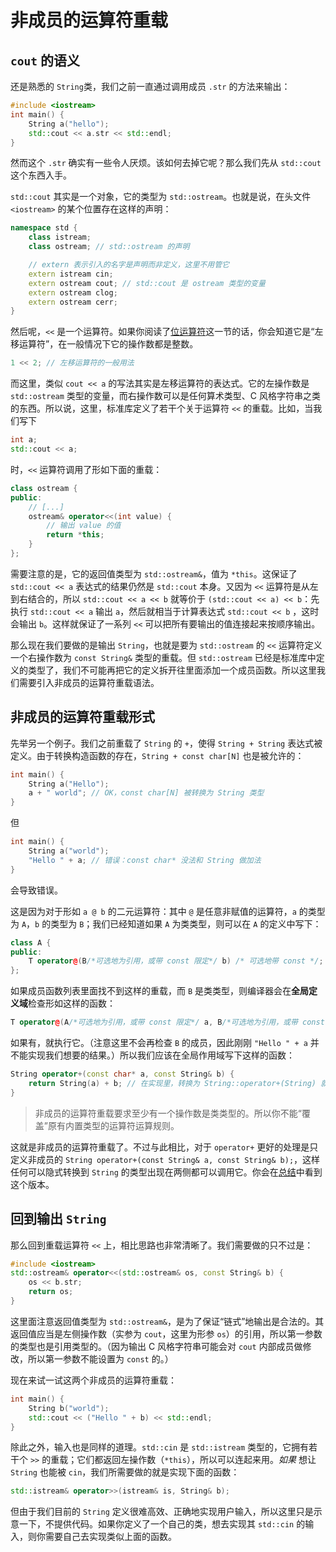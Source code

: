 # 非成员的运算符重载

## `cout` 的语义

还是熟悉的 `String`类，我们之前一直通过调用成员 `.str` 的方法来输出：
```cpp
#include <iostream>
int main() {
    String a("hello");
    std::cout << a.str << std::endl;
}
```
然而这个 `.str` 确实有一些令人厌烦。该如何去掉它呢？那么我们先从 `std::cout` 这个东西入手。

`std::cout` 其实是一个对象，它的类型为 `std::ostream`。也就是说，在头文件 `<iostream>` 的某个位置存在这样的声明：
```cpp
namespace std {
    class istream;
    class ostream; // std::ostream 的声明

    // extern 表示引入的名字是声明而非定义，这里不用管它
    extern istream cin;
    extern ostream cout; // std::cout 是 ostream 类型的变量
    extern ostream clog;
    extern ostream cerr;
}
```

然后呢，`<<` 是一个运算符。如果你阅读了[位运算符](/ch02/part2/bit_operator.md)这一节的话，你会知道它是“左移运算符”，在一般情况下它的操作数都是整数。
```cpp
1 << 2; // 左移运算符的一般用法
```

而这里，类似 `cout << a` 的写法其实是左移运算符的表达式。它的左操作数是 `std::ostream` 类型的变量，而右操作数可以是任何算术类型、C 风格字符串之类的东西。所以说，这里，标准库定义了若干个关于运算符 `<<` 的重载。比如，当我们写下
```cpp
int a;
std::cout << a;
```
时，`<<` 运算符调用了形如下面的重载：
```cpp
class ostream {
public:
    // [...]
    ostream& operator<<(int value) {
        // 输出 value 的值
        return *this;
    }
};
```
需要注意的是，它的返回值类型为 `std::ostream&`，值为 `*this`。这保证了 `std::cout << a` 表达式的结果仍然是 `std::cout` 本身。又因为 `<<` 运算符是从左到右结合的，所以 `std::cout << a << b` 就等价于 `(std::cout << a) << b`：先执行 `std::cout << a` 输出 `a`，然后就相当于计算表达式 `std::cout << b` ，这时会输出 `b`。这样就保证了一系列 `<<` 可以把所有要输出的值连接起来按顺序输出。

那么现在我们要做的是输出 `String`，也就是要为 `std::ostream` 的 `<<` 运算符定义一个右操作数为 `const String&` 类型的重载。但 `std::ostream` 已经是标准库中定义的类型了，我们不可能再把它的定义拆开往里面添加一个成员函数。所以这里我们需要引入非成员的运算符重载语法。

## 非成员的运算符重载形式

先举另一个例子。我们之前重载了 `String` 的 `+`，使得 `String + String` 表达式被定义。由于转换构造函数的存在，`String + const char[N]` 也是被允许的：
```cpp
int main() {
    String a("Hello");
    a + " world"; // OK，const char[N] 被转换为 String 类型
}
```
但
```cpp
int main() {
    String a("world");
    "Hello " + a; // 错误：const char* 没法和 String 做加法
}
```
会导致错误。

这是因为对于形如 `a @ b` 的二元运算符：其中 `@` 是任意非赋值的运算符，`a` 的类型为 `A`，`b` 的类型为 `B`；我们已经知道如果 `A` 为类类型，则可以在 `A` 的定义中写下：
```cpp
class A {
public:
    T operator@(B/*可选地为引用，或带 const 限定*/ b) /* 可选地带 const */;
};
```

如果成员函数列表里面找不到这样的重载，而 `B` 是类类型，则编译器会在**全局定义域**检查形如这样的函数：
```cpp
T operator@(A/*可选地为引用，或带 const 限定*/ a, B/*可选地为引用，或带 const 限定*/ b);
```
如果有，就执行它。（注意这里不会再检查 `B` 的成员，因此刚刚 `"Hello " + a` 并不能实现我们想要的结果。）所以我们应该在全局作用域写下这样的函数：
```cpp
String operator+(const char* a, const String& b) {
    return String(a) + b; // 在实现里，转换为 String::operator+(String) 就可以
}
```

> 非成员的运算符重载要求至少有一个操作数是类类型的。所以你不能“覆盖”原有内置类型的运算符运算规则。

这就是非成员的运算符重载了。不过与此相比，对于 `operator+` 更好的处理是只定义非成员的 `String operator+(const String& a, const String& b);`，这样任何可以隐式转换到 `String` 的类型出现在两侧都可以调用它。你会在[总结](/ch06/summary.md)中看到这个版本。

## 回到输出 `String`

那么回到重载运算符 `<<` 上，相比思路也非常清晰了。我们需要做的只不过是：
```cpp
#include <iostream>
std::ostream& operator<<(std::ostream& os, const String& b) {
    os << b.str;
    return os;
}
```
这里面注意返回值类型为 `std::ostream&`，是为了保证“链式”地输出是合法的。其返回值应当是左侧操作数（实参为 `cout`，这里为形参 `os`）的引用，所以第一参数的类型也是引用类型的。（因为输出 C 风格字符串可能会对 `cout` 内部成员做修改，所以第一参数不能设置为 `const` 的。）

现在来试一试这两个非成员的运算符重载：
```cpp
int main() {
    String b("world");
    std::cout << ("Hello " + b) << std::endl;
}
```

除此之外，输入也是同样的道理。`std::cin` 是 `std::istream` 类型的，它拥有若干个 `>>` 的重载；它们都返回左操作数（`*this`），所以可以连起来用。*如果* 想让 `String` 也能被 `cin`，我们所需要做的就是实现下面的函数：
```cpp
std::istream& operator>>(istream& is, String& b);
```
但由于我们目前的 `String` 定义很难高效、正确地实现用户输入，所以这里只是示意一下，不提供代码。如果你定义了一个自己的类，想去实现其 `std::cin` 的输入，则你需要自己去实现类似上面的函数。